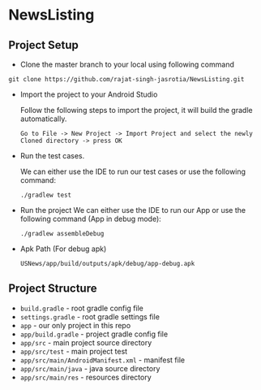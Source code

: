 # NewsListing


## Project Setup

- Clone the master branch to your local using following command

`git clone https://github.com/rajat-singh-jasrotia/NewsListing.git`

- Import the project to your Android Studio

  Follow the following steps to import the project, it will build the gradle automatically.
  
  `Go to File -> New Project -> Import Project and select the newly Cloned directory -> press OK`
  
- Run the test cases.

  We can either use the IDE to run our test cases or use the following command:
  
  `./gradlew test`

- Run the project
  We can either use the IDE to run our App or use the following command (App in debug mode):
  
  `./gradlew assembleDebug`

- Apk Path (For debug apk)

  `USNews/app/build/outputs/apk/debug/app-debug.apk`



## Project Structure

* `build.gradle` - root gradle config file
* `settings.gradle` - root gradle settings file
* `app` - our only project in this repo
* `app/build.gradle` - project gradle config file
* `app/src` - main project source directory
* `app/src/test` - main project test
* `app/src/main/AndroidManifest.xml` - manifest file
* `app/src/main/java` - java source directory
* `app/src/main/res` - resources directory
